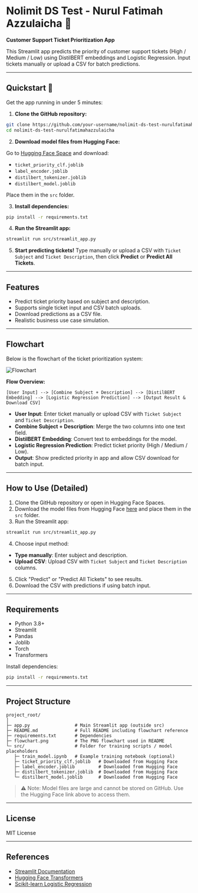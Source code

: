 # Nolimit DS Test - Nurul Fatimah Azzulaicha 🚀

**Customer Support Ticket Prioritization App**  

This Streamlit app predicts the priority of customer support tickets (High / Medium / Low) using DistilBERT embeddings and Logistic Regression. Input tickets manually or upload a CSV for batch predictions.

---

## Quickstart 🚀

Get the app running in under 5 minutes:

1. **Clone the GitHub repository:**

```bash
git clone https://github.com/your-username/nolimit-ds-test-nurulfatimahazzulaicha.git
cd nolimit-ds-test-nurulfatimahazzulaicha
````

2. **Download model files from Hugging Face:**

Go to [Hugging Face Space](https://huggingface.co/spaces/wavynurul09/nolimit-ds-test-nurulfatimahazzulaicha/tree/main/src) and download:

* `ticket_priority_clf.joblib`
* `label_encoder.joblib`
* `distilbert_tokenizer.joblib`
* `distilbert_model.joblib`

Place them in the `src` folder.

3. **Install dependencies:**

```bash
pip install -r requirements.txt
```

4. **Run the Streamlit app:**

```bash
streamlit run src/streamlit_app.py
```

5. **Start predicting tickets!**
   Type manually or upload a CSV with `Ticket Subject` and `Ticket Description`, then click **Predict** or **Predict All Tickets**.

---

## Features

* Predict ticket priority based on subject and description.
* Supports single ticket input and CSV batch uploads.
* Download predictions as a CSV file.
* Realistic business use case simulation.

---

## Flowchart

Below is the flowchart of the ticket prioritization system:

![Flowchart](flowchart.png)

**Flow Overview:**

```
[User Input] --> [Combine Subject + Description] --> [DistilBERT Embedding] --> [Logistic Regression Prediction] --> [Output Result & Download CSV]
```

* **User Input**: Enter ticket manually or upload CSV with `Ticket Subject` and `Ticket Description`.
* **Combine Subject + Description**: Merge the two columns into one text field.
* **DistilBERT Embedding**: Convert text to embeddings for the model.
* **Logistic Regression Prediction**: Predict ticket priority (High / Medium / Low).
* **Output**: Show predicted priority in app and allow CSV download for batch input.

---

## How to Use (Detailed)

1. Clone the GitHub repository or open in Hugging Face Spaces.
2. Download the model files from Hugging Face [here](https://huggingface.co/spaces/wavynurul09/nolimit-ds-test-nurulfatimahazzulaicha/tree/main/src) and place them in the `src` folder.
3. Run the Streamlit app:

```bash
streamlit run src/streamlit_app.py
```

4. Choose input method:

* **Type manually**: Enter subject and description.
* **Upload CSV**: Upload CSV with `Ticket Subject` and `Ticket Description` columns.

5. Click "Predict" or "Predict All Tickets" to see results.
6. Download the CSV with predictions if using batch input.

---

## Requirements

* Python 3.8+
* Streamlit
* Pandas
* Joblib
* Torch
* Transformers

Install dependencies:

```bash
pip install -r requirements.txt
```

---

## Project Structure

```
project_root/
│
├─ app.py                 # Main Streamlit app (outside src)
├─ README.md              # Full README including flowchart reference
├─ requirements.txt       # Dependencies
├─ flowchart.png          # The PNG flowchart used in README
└─ src/                   # Folder for training scripts / model placeholders
   ├─ train_model.ipynb   # Example training notebook (optional)
   ├─ ticket_priority_clf.joblib   # Downloaded from Hugging Face
   ├─ label_encoder.joblib         # Downloaded from Hugging Face
   ├─ distilbert_tokenizer.joblib  # Downloaded from Hugging Face
   └─ distilbert_model.joblib      # Downloaded from Hugging Face
```

> ⚠️ Note: Model files are large and cannot be stored on GitHub. Use the Hugging Face link above to access them.

---

## License

MIT License

---

## References

* [Streamlit Documentation](https://docs.streamlit.io/)
* [Hugging Face Transformers](https://huggingface.co/docs/transformers/)
* [Scikit-learn Logistic Regression](https://scikit-learn.org/stable/modules/generated/sklearn.linear_model.LogisticRegression.html)

```

